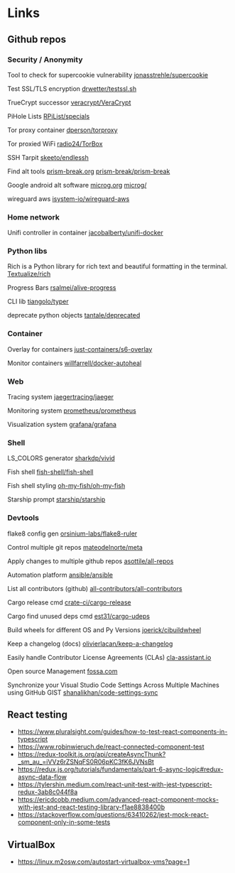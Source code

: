# Links

## Github repos

### Security / Anonymity

Tool to check for supercookie vulnerability
[jonasstrehle/supercookie](https://github.com/jonasstrehle/supercookie)

Test SSL/TLS encryption
[drwetter/testssl.sh](https://github.com/drwetter/testssl.sh)

TrueCrypt successor
[veracrypt/VeraCrypt](https://github.com/veracrypt/VeraCrypt)

PiHole Lists
[RPiList/specials](https://github.com/RPiList/specials)

Tor proxy container
[dperson/torproxy](https://github.com/dperson/torproxy)

Tor proxied WiFi
[radio24/TorBox](https://github.com/radio24/TorBox)

SSH Tarpit
[skeeto/endlessh](https://github.com/skeeto/endlessh)

Find alt tools
[prism-break.org](https://prism-break.org/de/)
[prism-break/prism-break](https://github.com/prism-break/prism-break)

Google android alt software
[microg.org](https://microg.org/)
[microg/](https://github.com/microg)

wireguard aws
[isystem-io/wireguard-aws](https://github.com/isystem-io/wireguard-aws)


### Home network

Unifi controller in container
[jacobalberty/unifi-docker](https://github.com/jacobalberty/unifi-docker)


### Python libs

Rich is a Python library for rich text and beautiful formatting in the terminal.
[Textualize/rich](https://github.com/Textualize/rich)

Progress Bars
[rsalmei/alive-progress](https://github.com/rsalmei/alive-progress)

CLI lib
[tiangolo/typer](https://github.com/tiangolo/typer)

deprecate python objects
[tantale/deprecated](https://github.com/tantale/deprecated)


### Container

Overlay for containers
[just-containers/s6-overlay](https://github.com/just-containers/s6-overlay)

Monitor containers
[willfarrell/docker-autoheal](https://github.com/willfarrell/docker-autoheal)


### Web

Tracing system
[jaegertracing/jaeger](https://github.com/jaegertracing/jaeger)

Monitoring system
[prometheus/prometheus](https://github.com/prometheus/prometheus)

Visualization system
[grafana/grafana](https://github.com/grafana/grafana)


### Shell

LS_COLORS generator
[sharkdp/vivid](https://github.com/sharkdp/vivid)

Fish shell
[fish-shell/fish-shell](https://github.com/fish-shell/fish-shell)

Fish shell styling
[oh-my-fish/oh-my-fish](https://github.com/oh-my-fish/oh-my-fish)

Starship prompt
[starship/starship](https://github.com/starship/starship)


### Devtools

flake8 config gen
[orsinium-labs/flake8-ruler](https://github.com/orsinium-labs/flake8-ruler)

Control multiple git repos
[mateodelnorte/meta](https://github.com/mateodelnorte/meta)

Apply changes to multiple github repos
[asottile/all-repos](https://github.com/asottile/all-repos)

Automation platform
[ansible/ansible](https://github.com/ansible/ansible)

List all contributors (github)
[all-contributors/all-contributors](https://github.com/all-contributors/all-contributors)

Cargo release cmd
[crate-ci/cargo-release](https://github.com/crate-ci/cargo-release)

Cargo find unused deps cmd
[est31/cargo-udeps](https://github.com/est31/cargo-udeps)

Build wheels for different OS and Py Versions
[joerick/cibuildwheel](https://github.com/joerick/cibuildwheel)

Keep a changelog (docs)
[olivierlacan/keep-a-changelog](https://github.com/olivierlacan/keep-a-changelog)

Easily handle Contributor License Agreements (CLAs)
[cla-assistant.io](https://cla-assistant.io/)

Open source Management
[fossa.com](https://fossa.com/)

Synchronize your Visual Studio Code Settings Across Multiple Machines using GitHub GIST
[shanalikhan/code-settings-sync](https://github.com/shanalikhan/code-settings-sync)


## React testing

- https://www.pluralsight.com/guides/how-to-test-react-components-in-typescript
- https://www.robinwieruch.de/react-connected-component-test
- https://redux-toolkit.js.org/api/createAsyncThunk?_sm_au_=iVVz6rZSNqFS0R06pKC3fK6JVNsBt
- https://redux.js.org/tutorials/fundamentals/part-6-async-logic#redux-async-data-flow
- https://tylershin.medium.com/react-unit-test-with-jest-typescript-redux-3ab8c044f8a
- https://ericdcobb.medium.com/advanced-react-component-mocks-with-jest-and-react-testing-library-f1ae8838400b
- https://stackoverflow.com/questions/63410262/jest-mock-react-component-only-in-some-tests

## VirtualBox

- https://linux.m2osw.com/autostart-virtualbox-vms?page=1
